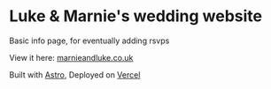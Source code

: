 # Luke & Marnie's wedding website

Basic info page, for eventually adding rsvps

View it here: [marnieandluke.co.uk](https://marnieandluke.co.uk)

Built with [Astro](https://docs.astro.build/en/concepts/why-astro/), Deployed on [Vercel](https://vercel.com/luke-storrys-projects/wed)

